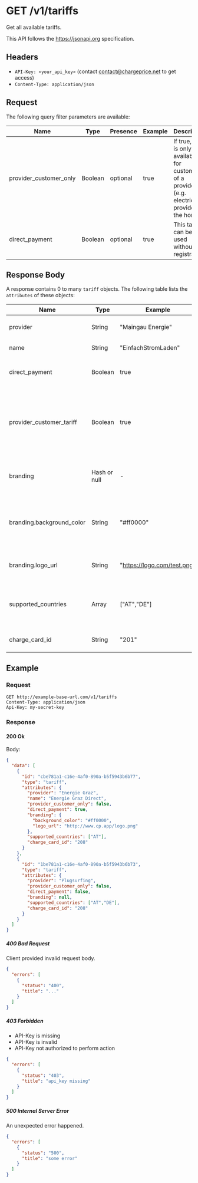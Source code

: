 # GET /v1/tariffs

Get all available tariffs.

This API follows the https://jsonapi.org specification.

## Headers

* `API-Key: <your_api_key>` (contact contact@chargeprice.net to get access)
* `Content-Type: application/json`

## Request

The following query filter parameters are available: 

| **Name**               | **Type** | **Presence** | **Example** | **Description**                                                                                         |
| ---------------------- | -------- | ------------ | ----------- | ------------------------------------------------------------------------------------------------------- |
| provider_customer_only | Boolean  | optional     | true        | If true, tariff is only available for customers of a provider (e.g. electricity provider for the home). |
| direct_payment         | Boolean  | optional     | true        | This tariff can be used without registration                                                            |

## Response Body

A response contains 0 to many `tariff` objects.
The following table lists the `attributes` of these objects:

| **Name**                  | **Type**      | **Example**                 | **Description**                                                                                         |
| ------------------------- | ------------- | --------------------------- | ------------------------------------------------------------------------------------------------------- |
| provider                  | String        | "Maingau Energie"           | Name of the charge card provider                                                                        |
| name                      | String        | "EinfachStromLaden"         | Name of the tariff                                                                                      |
| direct_payment            | Boolean       | true                        | This tariff can be used without registration                                                            |
| provider_customer_tariff  | Boolean       | true                        | If true, tariff is only available for customers of a provider (e.g. electricity provider for the home). |
| branding                  | Hash or null  | -                           | If branding for the tariff is not available, then `null`                                                |
| branding.background_color | String        | "#ff0000"                   | Brand color to be used as background color to show the tariff.                                          |
| branding.logo_url         | String        | "https://logo.com/test.png" | Brand logo to be displayed next to the tariff.                                                           |
| supported_countries       | Array<String> | ["AT","DE"]                 | List of countries where the tariff is mainly supported.                                                 |
| charge_card_id            | String        | "201"                       | GoingElectric charge card ID                                                                            |

## Example

### Request

```http
GET http://example-base-url.com/v1/tariffs
Content-Type: application/json
Api-Key: my-secret-key
```

### Response

#### 200 Ok

Body:
```json
{
  "data": [
    {
      "id": "cbe781a1-c16e-4af0-890a-b5f5943b6b77",
      "type": "tariff",
      "attributes": {
        "provider": "Energie Graz",
        "name": "Energie Graz Direct",
        "provider_customer_only": false,
        "direct_payment": true,
        "branding": {
          "background_color": "#ff0000",
          "logo_url": "http://www.cp.app/logo.png"
        },
        "supported_countries": ["AT"],
        "charge_card_id": "208"
      }
    },
    {
      "id": "1be781a1-c16e-4af0-890a-b5f5943b6b73",
      "type": "tariff",
      "attributes": {
        "provider": "Plugsurfing",
        "provider_customer_only": false,
        "direct_payment": false,
        "branding": null,
        "supported_countries": ["AT","DE"],
        "charge_card_id": "208"
      }
    }
  ]
}


```

##### 400 Bad Request

Client provided invalid request body.

```json
{
  "errors": [
    {
      "status": "400",
      "title": "..."
    }
  ]
}
```

##### 403 Forbidden

* API-Key is missing
* API-Key is invalid
* API-Key not authorized to perform action

```json
{
  "errors": [
    {
      "status": "403",
      "title": "api_key missing"
    }
  ]
}
```

##### 500 Internal Server Error

An unexpected error happened.

```json
{
  "errors": [
    {
      "status": "500",
      "title": "some error"
    }
  ]
}
```